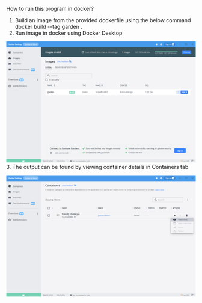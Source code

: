 How to run this program in docker?
1. Build an image from the provided dockerfile using the below command
   docker build --tag garden .
2. Run image in docker using Docker Desktop 

![img.png](img.png)
3. The output can be found by viewing container details in Containers tab

![img_1.png](img_1.png)
